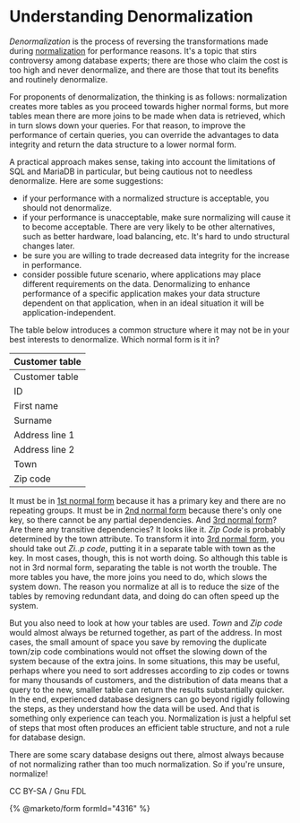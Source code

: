 
# Understanding Denormalization

*Denormalization* is the process of reversing the transformations made during [normalization](README.md) for performance reasons. It's a topic that stirs controversy among database experts; there are those who claim the cost is too high and never denormalize, and there are those that tout its benefits and routinely denormalize.


For proponents of denormalization, the thinking is as follows: normalization creates more tables as you proceed towards higher normal forms, but more tables mean there are more joins to be made when data is retrieved, which in turn slows down your queries. For that reason, to improve the performance of certain queries, you can override the advantages to data integrity and return the data structure to a lower normal form.


A practical approach makes sense, taking into account the limitations of SQL and MariaDB in particular, but being cautious not to needless denormalize. Here are some suggestions:


* if your performance with a normalized structure is acceptable, you should not denormalize.
* if your performance is unacceptable, make sure normalizing will cause it to become acceptable. There are very likely to be other alternatives, such as better hardware, load balancing, etc. It's hard to undo structural changes later.
* be sure you are willing to trade decreased data integrity for the increase in performance.
* consider possible future scenario, where applications may place different requirements on the data. Denormalizing to enhance performance of a specific application makes your data structure dependent on that application, when in an ideal situation it will be application-independent.


The table below introduces a common structure where it may not be in your best interests to denormalize. Which normal form is it in?



| Customer table |
| --- |
| Customer table |
| ID |
| First name |
| Surname |
| Address line 1 |
| Address line 2 |
| Town |
| Zip code |



It must be in [1st normal form](database-normalization-1st-normal-form.md) because it has a primary key and there are no repeating groups. It must be in [2nd normal form](database-normalization-2nd-normal-form.md) because there's only one key, so there cannot be any partial dependencies. And [3rd normal form](database-normalization-3rd-normal-form.md)? Are there any transitive dependencies? It looks like it. *Zip Code* is probably determined by the town attribute. To transform it into [3rd normal form](database-normalization-3rd-normal-form.md), you should take out *Zi..p code*, putting it in a separate table with town as the key. In most cases, though, this is not worth doing. So although this table is not in 3rd normal form, separating the table is not worth the trouble. The more tables you have, the more joins you need to do, which slows the system down. The reason you normalize at all is to reduce the size of the tables by removing redundant data, and doing do can often speed up the system.


But you also need to look at how your tables are used. *Town* and *Zip code* would almost always be returned together, as part of the address. In most cases, the small amount of space you save by removing the duplicate town/zip code combinations would not offset the slowing down of the system because of the extra joins. In some situations, this may be useful, perhaps where you need to sort addresses according to zip codes or towns for many thousands of customers, and the distribution of data means that a query to the new, smaller table can return the results substantially quicker. In the end, experienced database designers can go beyond rigidly following the steps, as they understand how the data will be used. And that is something only experience can teach you. Normalization is just a helpful set of steps that most often produces an efficient table structure, and not a rule for database design.


There are some scary database designs out there, almost always because of not normalizing rather than too much normalization. So if you're unsure, normalize!



CC BY-SA / Gnu FDL


{% @marketo/form formId="4316" %}
